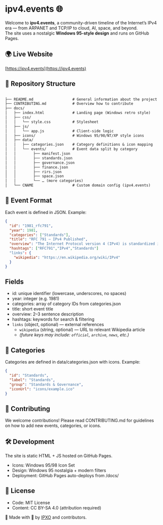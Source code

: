# ipv4.events 🌐

Welcome to **ipv4.events**, a community-driven timeline of the Internet’s IPv4 era — from ARPANET and TCP/IP to cloud, AI, space, and beyond.  
The site uses a nostalgic **Windows 95-style design** and runs on GitHub Pages.

## 🌍 Live Website
[https://ipv4.events](https://ipv4.events)

## 📂 Repository Structure
```txt

├── README.md                  # General information about the project
├── CONTRIBUTING.md            # Overview how to contribute
├── docs/
│   ├── index.html             # Landing page (Windows retro style)
│   ├── css/
│   │   └── style.css          # Stylesheet
│   ├── js/
│   │   └── app.js             # Client-side logic
│   ├── icons/                 # Windows 95/98/NT/XP style icons
│   ├── data/
│   │   ├── categories.json    # Category definitions & icon mapping
│   │   └── events/            # Event data split by category
│   │        ├── manifest.json
│   │        ├── standards.json
│   │        ├── governance.json
│   │        ├── finance.json
│   │        ├── rirs.json
│   │        ├── space.json
│   │        └── … (more categories)
│   └── CNAME                  # Custom domain config (ipv4.events)
```

## 📝 Event Format
Each event is defined in JSON. Example:

```json
{
  "id": "1981_rfc791",
  "year": 1981,
  "categories": ["Standards"],
  "title": "RFC 791 — IPv4 Published",
  "overview": "The Internet Protocol version 4 (IPv4) is standardized in RFC 791, defining the dominant packet format for decades.",
  "hashtags": ["RFC791","IPv4","Standards"]
  "links": {
    "wikipedia": "https://en.wikipedia.org/wiki/IPv4"
  }  
}
```

## Fields
* id: unique identifier (lowercase, underscores, no spaces)
* year: integer (e.g. 1981)
* categories: array of category IDs from categories.json
* title: short event title
* overview: 2–3 sentence description
* hashtags: keywords for search & filtering
* `links` (object, optional) — external references  
  * `wikipedia` (string, optional) — URL to relevant Wikipedia article  
  * *(future keys may include: `official`, `archive`, `news`, etc.)*

## 📂 Categories
Categories are defined in data/categories.json with icons. Example:
```json
{
  "id": "Standards",
  "label": "Standards",
  "group": "Standards & Governance",
  "iconUrl": "icons/example.ico"
}
```
## 🤝 Contributing
We welcome contributions!
Please read CONTRIBUTING.md for guidelines on how to add new events, categories, or icons.

## 🛠 Development
The site is static HTML + JS hosted on GitHub Pages.
* Icons: Windows 95/98 Icon Set
* Design: Windows 95 nostalgia + modern filters
* Deployment: GitHub Pages auto-deploys from /docs/

## 📜 License
* Code: MIT License
* Content: CC BY-SA 4.0 (attribution required)

👾 Made with 💾 by [IPXO](https://www.ipxo.com) and contributors.

